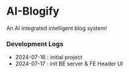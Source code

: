 # AI-Blogify
 An AI integrated intelligent blog system!



### Development Logs
- 2024-07-16 : initial project
- 2024-07-17 : init BE server & FE Header UI